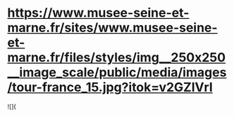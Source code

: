 # https://www.musee-seine-et-marne.fr/sites/www.musee-seine-et-marne.fr/files/styles/img__250x250__image_scale/public/media/images/tour-france_15.jpg?itok=v2GZlVrI

![](
